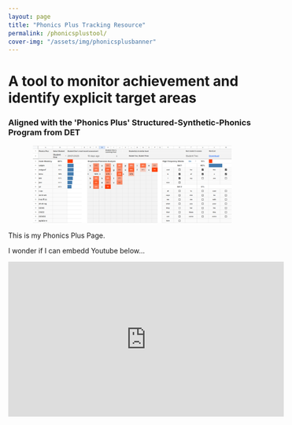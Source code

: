 ```yaml
---
layout: page
title: "Phonics Plus Tracking Resource"
permalink: /phonicsplustool/
cover-img: "/assets/img/phonicsplusbanner"
---
```


# A tool to monitor achievement and identify explicit target areas
### Aligned with the 'Phonics Plus' Structured-Synthetic-Phonics Program from DET

<p align="center">
  <img src="assets/img/phonicsplusbanner.png" alt="Phonics Plus Banner" style="width:80%;" />
</p>


This is my Phonics Plus Page. 

I wonder if I can embedd Youtube below...
<iframe width="560" height="315" src="https://www.youtube.com/embed/dQw4w9WgXcQ?si=DsIudnEbD4oYo2UO" title="YouTube video player" frameborder="0" allow="accelerometer; autoplay; clipboard-write; encrypted-media; gyroscope; picture-in-picture; web-share" referrerpolicy="strict-origin-when-cross-origin" allowfullscreen></iframe>